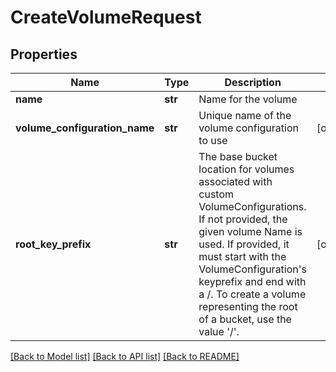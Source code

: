 # CreateVolumeRequest

## Properties
Name | Type | Description | Notes
------------ | ------------- | ------------- | -------------
**name** | **str** | Name for the volume | 
**volume_configuration_name** | **str** | Unique name of the volume configuration to use | [optional] 
**root_key_prefix** | **str** | The base bucket location for volumes associated with custom VolumeConfigurations. If not provided, the given volume Name is used.  If provided, it must start with the VolumeConfiguration&#39;s keyprefix and end with a /.  To create a volume representing the root of a bucket, use the value &#39;/&#39;. | [optional] 

[[Back to Model list]](../README.md#documentation-for-models) [[Back to API list]](../README.md#documentation-for-api-endpoints) [[Back to README]](../README.md)


